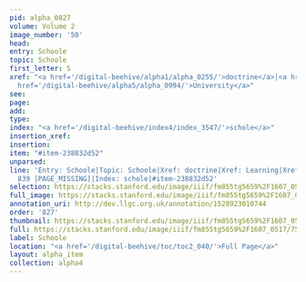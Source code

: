 ```yaml
---
pid: alpha_0827
volume: Volume 2
image_number: '50'
head: 
entry: Schoole
topic: Schoole
first_letter: S
xref: "<a href='/digital-beehive/alpha1/alpha_0255/'>doctrine</a>|<a href='/digital-beehive/alpha3/alpha_0525/'>Learning</a>|<a
  href='/digital-beehive/alpha5/alpha_0994/'>University</a>"
see: 
page: 
add: 
type: 
index: "<a href='/digital-beehive/index4/index_3547/'>schole</a>"
insertion_xref: 
insertion: 
item: "#item-238832d52"
unparsed: 
line: 'Entry: Schoole|Topic: Schoole|Xref: doctrine|Xref: Learning|Xref: University|Xref:
  839 [PAGE_MISSING]|Index: schole|#item-238832d52'
selection: https://stacks.stanford.edu/image/iiif/fm855tg5659%2F1607_0517/753,2249,3006,551/full/0/default.jpg
full_image: https://stacks.stanford.edu/image/iiif/fm855tg5659%2F1607_0517/full/full/0/default.jpg
annotation_uri: http://dev.llgc.org.uk/annotation/1528923010744
order: '827'
thumbnail: https://stacks.stanford.edu/image/iiif/fm855tg5659%2F1607_0517/753,2249,600,180/250,/0/default.jpg
full: https://stacks.stanford.edu/image/iiif/fm855tg5659%2F1607_0517/753,2249,3006,551/full/0/default.jpg
label: Schoole
location: "<a href='/digital-beehive/toc/toc2_040/'>Full Page</a>"
layout: alpha_item
collection: alpha4
---
```

